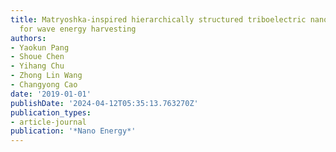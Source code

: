 ```yaml
---
title: Matryoshka-inspired hierarchically structured triboelectric nanogenerators
  for wave energy harvesting
authors:
- Yaokun Pang
- Shoue Chen
- Yihang Chu
- Zhong Lin Wang
- Changyong Cao
date: '2019-01-01'
publishDate: '2024-04-12T05:35:13.763270Z'
publication_types:
- article-journal
publication: '*Nano Energy*'
---
```

